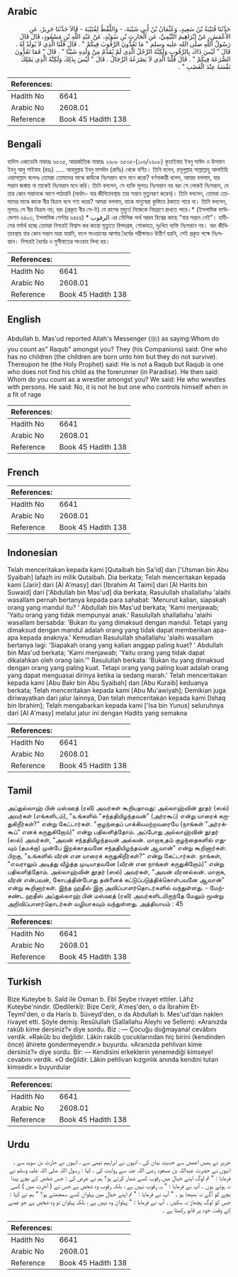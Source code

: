## Arabic


<div dir="rtl" lang="ar" style={{fontSize:'larger',backgroundColor:'#f8f9fa',padding:20}}>
حَدَّثَنَا قُتَيْبَةُ بْنُ سَعِيدٍ، وَعُثْمَانُ بْنُ أَبِي شَيْبَةَ، - وَاللَّفْظُ لِقُتَيْبَةَ - قَالاَ حَدَّثَنَا جَرِيرٌ، عَنِ الأَعْمَشِ، عَنْ إِبْرَاهِيمَ التَّيْمِيِّ، عَنِ الْحَارِثِ بْنِ سُوَيْدٍ، عَنْ عَبْدِ اللَّهِ بْنِ مَسْعُودٍ، قَالَ قَالَ رَسُولُ اللَّهِ صلى الله عليه وسلم ‏"‏ مَا تَعُدُّونَ الرَّقُوبَ فِيكُمْ ‏"‏ ‏.‏ قَالَ قُلْنَا الَّذِي لاَ يُولَدُ لَهُ ‏.‏ قَالَ ‏"‏ لَيْسَ ذَاكَ بِالرَّقُوبِ وَلَكِنَّهُ الرَّجُلُ الَّذِي لَمْ يُقَدِّمْ مِنْ وَلَدِهِ شَيْئًا ‏"‏ ‏.‏ قَالَ ‏"‏ فَمَا تَعُدُّونَ الصُّرَعَةَ فِيكُمْ ‏"‏ ‏.‏ قَالَ قُلْنَا الَّذِي لاَ يَصْرَعُهُ الرِّجَالُ ‏.‏ قَالَ ‏"‏ لَيْسَ بِذَلِكَ وَلَكِنَّهُ الَّذِي يَمْلِكُ نَفْسَهُ عِنْدَ الْغَضَبِ ‏"‏ ‏.‏
</div>
<div style={{backgroundColor:'#f8f9fa',padding:20, marginBottom: 10}}><table> <thead> <tr> <th>References:</th> <th></th> </tr> </thead> <tbody><tr><td>Hadith No</td><td>6641</td></tr><tr><td>Arabic No</td><td>2608.01</td></tr><tr><td>Reference</td><td>Book 45 Hadith 138</td></tr></tbody></table></div>

## Bengali


<div dir="ltr" lang="bn" style={{fontSize:'larger',backgroundColor:'#f8f9fa',padding:20}}>
হাদিস একাডেমি নাম্বারঃ ৬৫৩৫, আন্তর্জাতিক নাম্বারঃ ২৬০৮ ৬৫৩৫-(১০৬/২৬০৮) কুতাইবাহ ইবনু সাঈদ ও উসমান ইবনু আবু শাইবাহ (রহঃ) ..... আবদুল্লাহ ইবনু মাসউদ (রাযিঃ) থেকে বর্ণিত। তিনি বলেন, রসূলুল্লাহ সাল্লাল্লাহু আলাইহি ওয়াসাল্লাম বলেনঃ তোমরা তোমাদের মাঝে কাউকে নিঃসন্তান বলে মনে করো? বর্ণনাকারী বলেন, আমরা বললাম, যার সন্তান জন্মায় না তাকেই নিঃসন্তান মনে করি। তিনি বললেন, সে ব্যক্তি মূলতঃ নিঃসন্তান নয় বরং সে লোকই নিঃসন্তান, যে তার কোন সন্তানকে আগে পাঠায়নি (অর্থাৎ- যার জীবিতাবস্থায় তার সন্তান মৃত্যুবরণ করেন)। তিনি বললেন, তোমরা তোমাদের মাঝে কাকে বীর বিক্রম বলে গণ্য করো? আমরা বললাম, যাকে মানুষেরা কুস্তিতে ঠকাতে পারে না। তিনি বললেন, মূলতঃ সে বীর বিক্রম নয়; বরং (প্রকৃত বীর সে-ই) যে রাগের মুহুর্তে নিজেকে নিয়ন্ত্রণে রাখতে পারে।* (ইসলামিক ফাউন্ডেশন ৬৪০৩, ইসলামিক সেন্টার ৬৪৫৪) * الرقوب এর মৌলিক অর্থ আরব বিশ্বের কাছে "যার সন্তান নেই”। হাদীসের মর্মার্থ হচ্ছে তোমরা নিশ্চয়ই বিশ্বাস কর কারো মৃত্যুতে বিপদগ্ৰস্ত, শোকাহত, দুঃখিত ব্যক্তি নিঃসন্তান নয়। বরং জীবিতাবস্থায় যার কোন সন্তান মারা যায়নি, ফলে সাওয়াবের আশায় ধৈর্যের পরীক্ষায়ও উত্তীর্ণ হয়নি, সেই প্রকৃত পক্ষে নিঃসন্তান। নিশ্চয়ই ধৈর্যের ও মুসীবাতের সাওয়াব লিখা হয়।
</div>
<div style={{backgroundColor:'#f8f9fa',padding:20, marginBottom: 10}}><table> <thead> <tr> <th>References:</th> <th></th> </tr> </thead> <tbody><tr><td>Hadith No</td><td>6641</td></tr><tr><td>Arabic No</td><td>2608.01</td></tr><tr><td>Reference</td><td>Book 45 Hadith 138</td></tr></tbody></table></div>

## English


<div dir="ltr" lang="en" style={{fontSize:'larger',backgroundColor:'#f8f9fa',padding:20}}>
Abdullah b. Mas'ud reported Allah's Messenger (ﷺ) as saying:Whom do you count as" Raqub" amongst you? They (his Companions) said: One who has no children (the children are born unto him but they do not survive). Thereupon he (the Holy Prophet) said: He is not a Raqub but Raqub is one who does not find his child as the forerunner (in Paradise). He then said: Whom do you count as a wrestler amongst you? We said: He who wrestles with persons. He said: No, it is not he but one who controls himself when in a fit of rage
</div>
<div style={{backgroundColor:'#f8f9fa',padding:20, marginBottom: 10}}><table> <thead> <tr> <th>References:</th> <th></th> </tr> </thead> <tbody><tr><td>Hadith No</td><td>6641</td></tr><tr><td>Arabic No</td><td>2608.01</td></tr><tr><td>Reference</td><td>Book 45 Hadith 138</td></tr></tbody></table></div>

## French


<div dir="ltr" lang="fr" style={{fontSize:'larger',backgroundColor:'#f8f9fa',padding:20}}>

</div>
<div style={{backgroundColor:'#f8f9fa',padding:20, marginBottom: 10}}><table> <thead> <tr> <th>References:</th> <th></th> </tr> </thead> <tbody><tr><td>Hadith No</td><td>6641</td></tr><tr><td>Arabic No</td><td>2608.01</td></tr><tr><td>Reference</td><td>Book 45 Hadith 138</td></tr></tbody></table></div>

## Indonesian


<div dir="ltr" lang="id" style={{fontSize:'larger',backgroundColor:'#f8f9fa',padding:20}}>
Telah menceritakan kepada kami [Qutaibah bin Sa'id] dan ['Utsman bin Abu Syaibah] lafazh ini milik Qutaibah. Dia berkata; Telah menceritakan kepada kami [Jarir] dari [Al A'masy] dari [Ibrahim At Taimi] dari [Al Harits bin Suwaid] dari ['Abdullah bin Mas'ud] dia berkata; Rasulullah shallallahu 'alaihi wasallam pernah bertanya kepada para sahabat: 'Menurut kalian, siapakah orang yang mandul itu? ' Abdullah bin Mas'ud berkata; 'Kami menjawab; 'Yaitu orang yang tidak mempunyai anak.' Rasulullah shallallahu 'alaihi wasallam bersabda: 'Bukan itu yang dimaksud dengan mandul. Tetapi yang dimaksud dengan mandul adalah orang yang tidak dapat memberikan apa-apa kepada anaknya.' Kemudian Rasulullah shallallahu 'alaihi wasallam bertanya lagi: 'Siapakah orang yang kalian anggap paling kuat? ' Abdullah bin Mas'ud berkata; 'Kami menjawab; 'Yaitu orang yang tidak dapat dikalahkan oleh orang lain.'" RasululIah berkata: 'Bukan itu yang dimaksud dengan orang yang paling kuat. Tetapi orang yang paling kuat adalah orang yang dapat menguasai dirinya ketika ia sedang marah.' Telah menceritakan kepada kami [Abu Bakr bin Abu Syaibah] dan [Abu Kuraib] keduanya berkata; Telah menceritakan kepada kami [Abu Mu'awiyah]; Demikian juga diriwayatkan dari jalur lainnya, Dan telah menceritakan kepada kami [Ishaq bin Ibrahim]; Telah mengabarkan kepada kami ['Isa bin Yunus] seluruhnya dari [Al A'masy] melalui jalur ini dengan Hadits yang semakna
</div>
<div style={{backgroundColor:'#f8f9fa',padding:20, marginBottom: 10}}><table> <thead> <tr> <th>References:</th> <th></th> </tr> </thead> <tbody><tr><td>Hadith No</td><td>6641</td></tr><tr><td>Arabic No</td><td>2608.01</td></tr><tr><td>Reference</td><td>Book 45 Hadith 138</td></tr></tbody></table></div>

## Tamil


<div dir="ltr" lang="ta" style={{fontSize:'larger',backgroundColor:'#f8f9fa',padding:20}}>
அப்துல்லாஹ் பின் மஸ்ஊத் (ரலி) அவர்கள் கூறியதாவது: அல்லாஹ்வின் தூதர் (ஸல்) அவர்கள் (எங்களிடம்), "உங்களில் "சந்ததியிழந்தவன்" (அர்ரகூப்) என்று யாரைக் கருதுகிறீர்கள்?" என்று கேட்டார்கள். "குழந்தைப் பாக்கியமற்றவரையே (நாங்கள் "அர்ரக்கூப்" எனக் கருதுகிறோம்)" என்று பதிலளித்தோம். அப்போது அல்லாஹ்வின் தூதர் (ஸல்) அவர்கள், "அவன் சந்ததியிழந்தவன் அல்லன். மாறாக,தம் குழந்தைகளில் எதுவும் (தமக்கு) முன்பே இறக்காதவனே சந்ததியிழந்தவன் ஆவான்" என்று கூறினார்கள். பிறகு, "உங்களில் வீரன் என யாரைக் கருதுகிறீர்கள்?" என்று கேட்டார்கள். நாங்கள், "எவராலும் அடித்து வீழ்த்த முடியாதவனே (வீரன் என நாங்கள் கருதுகிறோம்)" என்று பதிலளித்தோம். அல்லாஹ்வின் தூதர் (ஸல்) அவர்கள், "அவன் வீரனல்லன். மாறாக, வீரன் என்பவன், கோபத்தின்போது தன்னைக் கட்டுப்படுத்திக்கொள்பவனே ஆவான்" என்று கூறினார்கள். இந்த ஹதீஸ் இரு அவிப்பாளர்தொடர்களில் வந்துள்ளது. - மேற்கண்ட ஹதீஸ் அப்துல்லாஹ் பின் மஸ்ஊத் (ரலி) அவர்களிடமிருந்தே மேலும் மூன்று அறிவிப்பாளர்தொடர்கள் வழியாகவும் வந்துள்ளது. அத்தியாயம் : 45
</div>
<div style={{backgroundColor:'#f8f9fa',padding:20, marginBottom: 10}}><table> <thead> <tr> <th>References:</th> <th></th> </tr> </thead> <tbody><tr><td>Hadith No</td><td>6641</td></tr><tr><td>Arabic No</td><td>2608.01</td></tr><tr><td>Reference</td><td>Book 45 Hadith 138</td></tr></tbody></table></div>

## Turkish


<div dir="ltr" lang="tr" style={{fontSize:'larger',backgroundColor:'#f8f9fa',padding:20}}>
Bize Kuteybe b. Saîd ile Osman b. Ebî Şeybe rivayet ettiler. Lâfız Kuteybe'nindir. (Dedilerki): Bize Cerîr, A'meş'den, o da İbrahim Et-Teymî'den, o da Haris b. Süveyd'den, o da Abdullah b. Mes'ud'dan naklen rivayet etti. Şöyle demiş: Resûlullah (Sallallahu Aleyhi ve Sellem): «Aranızda rakûb kime dersiniz?» diye sordu. Biz : — Çocuğu doğmayana! cevâbını verdik. «Rakûb bu değildir. Lâkin rakûb çocuklarından hiç birini (kendinden önce) âhirete gondermeyendir.» buyurdu. «Aranızda pehlivan kime dersiniz?» diye sordu. Bir: — Kendisini erkeklerin yenemediği kimseye! cevabını verdik. «O değildir. Lâkin pehlivan kızgınlık anında kendini tutan kimsedir.» buyurdular
</div>
<div style={{backgroundColor:'#f8f9fa',padding:20, marginBottom: 10}}><table> <thead> <tr> <th>References:</th> <th></th> </tr> </thead> <tbody><tr><td>Hadith No</td><td>6641</td></tr><tr><td>Arabic No</td><td>2608.01</td></tr><tr><td>Reference</td><td>Book 45 Hadith 138</td></tr></tbody></table></div>

## Urdu


<div dir="rtl" lang="ur" style={{fontSize:'larger',backgroundColor:'#f8f9fa',padding:20}}>
جریر نے ہمیں اعمش سے حدیث بیان کی ، انہوں نے ابراہیم تیمی سے ، انہوں نے حارث بن سوید سے ، انہوں نے حضرت عبداللہ بن مسعود رضی اللہ عنہ سے روایت کی ، کہا : رسول اللہ صلی اللہ علیہ وسلم نے فرمایا : " تم لوگ اپنے خیال میں رقوب کسے شمار کرتے ہو؟ ہم نے عرض کی : جس شخص کے بچے پیدا نہ ہوتے ہوں ۔ آپ نے فرمایا : " یہ رقوب نہیں ہے ، بلکہ رقوب وہ شخص ہے جس نے ( آخرت میں ) کسی بچے کو آگے نہ بھیجا ہو ۔ " آپ نے فرمایا : " تم اپنے خیال میں پہلوان کسے سمجھتے ہو؟ " ہم نے کہا : جس کو لوگ پچھاڑ نہ سکیں ۔ آپ نے فرمایا : " پہلوان وہ نہیں ہے ، بلکہ پہلوان تو وہ شخص ہے جو غصے کے وقت خود پر قابو رکھتا ہے ۔
</div>
<div style={{backgroundColor:'#f8f9fa',padding:20, marginBottom: 10}}><table> <thead> <tr> <th>References:</th> <th></th> </tr> </thead> <tbody><tr><td>Hadith No</td><td>6641</td></tr><tr><td>Arabic No</td><td>2608.01</td></tr><tr><td>Reference</td><td>Book 45 Hadith 138</td></tr></tbody></table></div>